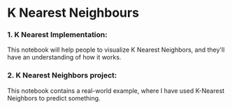 # K Nearest Neighbours

### 1. K Nearest Implementation:
This notebook will help people to visualize K Nearest Neighbors, and they'll have an understanding of how it works.


### 2. K Nearest Neighbors project:
This notebook contains a real-world example, where I have used K-Nearest Neighbors to predict something.
